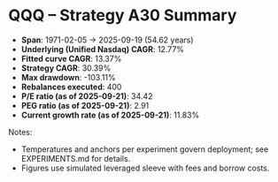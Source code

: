 # QQQ – Strategy A30 Summary

- **Span**: 1971-02-05 → 2025-09-19 (54.62 years)
- **Underlying (Unified Nasdaq) CAGR**: 12.77%
- **Fitted curve CAGR**: 13.37%
- **Strategy CAGR**: 30.39%
- **Max drawdown**: -103.11%
- **Rebalances executed**: 400
- **P/E ratio (as of 2025-09-21)**: 34.42
- **PEG ratio (as of 2025-09-21)**: 2.91
- **Current growth rate (as of 2025-09-21)**: 11.83%

Notes:

- Temperatures and anchors per experiment govern deployment; see EXPERIMENTS.md for details.
- Figures use simulated leveraged sleeve with fees and borrow costs.
